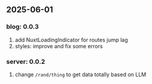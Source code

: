 ## 2025-06-01
### blog: 0.0.3
1. add NuxtLoadingIndicator for routes jump lag
2. styles: improve and fix some errors

### server: 0.0.2
1. change `/rand/thing` to get data totally based on LLM